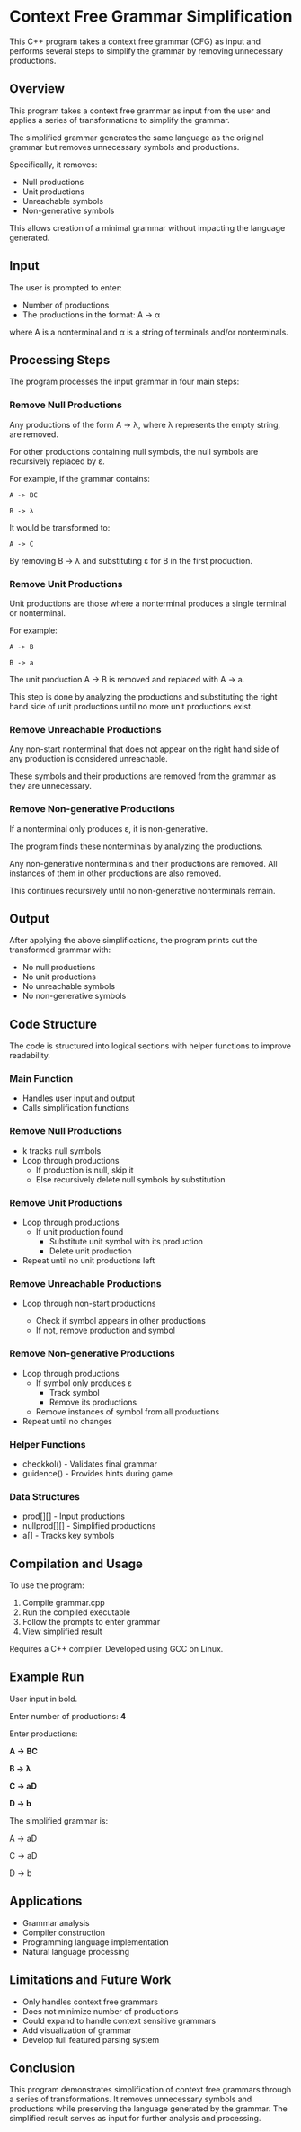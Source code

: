 # Context Free Grammar Simplification

This C++ program takes a context free grammar (CFG) as input and performs several steps to simplify the grammar by removing unnecessary productions.

## Overview
This program takes a context free grammar as input from the user and applies a series of transformations to simplify the grammar.

The simplified grammar generates the same language as the original grammar but removes unnecessary symbols and productions.

Specifically, it removes:

+ Null productions
+ Unit productions
+ Unreachable symbols
+ Non-generative symbols

This allows creation of a minimal grammar without impacting the language generated.

## Input
The user is prompted to enter:

+ Number of productions
+ The productions in the format: A -> α

where A is a nonterminal and α is a string of terminals and/or nonterminals.

## Processing Steps
The program processes the input grammar in four main steps:

### Remove Null Productions
Any productions of the form A -> λ, where λ represents the empty string, are removed.

For other productions containing null symbols, the null symbols are recursively replaced by ε.

For example, if the grammar contains:

```A -> BC ```

```B -> λ```

It would be transformed to:

```A -> C```

By removing B -> λ and substituting ε for B in the first production.

### Remove Unit Productions
Unit productions are those where a nonterminal produces a single terminal or nonterminal.

For example:

```A -> B```

```B -> a```

The unit production A -> B is removed and replaced with A -> a.

This step is done by analyzing the productions and substituting the right hand side of unit productions until no more unit productions exist.

### Remove Unreachable Productions
Any non-start nonterminal that does not appear on the right hand side of any production is considered unreachable.

These symbols and their productions are removed from the grammar as they are unnecessary.

### Remove Non-generative Productions
If a nonterminal only produces ε, it is non-generative.

The program finds these nonterminals by analyzing the productions.

Any non-generative nonterminals and their productions are removed. All instances of them in other productions are also removed.

This continues recursively until no non-generative nonterminals remain.

## Output
After applying the above simplifications, the program prints out the transformed grammar with:

+ No null productions
+ No unit productions
+ No unreachable symbols
+ No non-generative symbols


## Code Structure
The code is structured into logical sections with helper functions to improve readability.

### Main Function
+ Handles user input and output
+ Calls simplification functions
### Remove Null Productions
+ k tracks null symbols
+ Loop through productions
  - If production is null, skip it
  - Else recursively delete null symbols by substitution
 
### Remove Unit Productions
+ Loop through productions
  + If unit production found
    + Substitute unit symbol with its production
    + Delete unit production
+ Repeat until no unit productions left

### Remove Unreachable Productions
+ Loop through non-start productions

  + Check if symbol appears in other productions
  + If not, remove production and symbol



### Remove Non-generative Productions
+ Loop through productions
  + If symbol only produces ε
    + Track symbol
    + Remove its productions
  + Remove instances of symbol from all productions
+ Repeat until no changes


### Helper Functions
+ checkkol() - Validates final grammar
+ guidence() - Provides hints during game

### Data Structures
+ prod[][] - Input productions
+ nullprod[][] - Simplified productions
+ a[] - Tracks key symbols

## Compilation and Usage
To use the program:

1. Compile grammar.cpp
2. Run the compiled executable
3. Follow the prompts to enter grammar
4. View simplified result

Requires a C++ compiler. Developed using GCC on Linux.

## Example Run
User input in bold.

Enter number of productions: **4**

Enter productions: 

**A -> BC**

**B -> λ** 

**C -> aD**

**D -> b**

The simplified grammar is:

A -> aD

C -> aD

D -> b

## Applications
+ Grammar analysis
+ Compiler construction
+ Programming language implementation
+ Natural language processing

## Limitations and Future Work
+ Only handles context free grammars
+ Does not minimize number of productions
+ Could expand to handle context sensitive grammars
+ Add visualization of grammar
+ Develop full featured parsing system

## Conclusion
This program demonstrates simplification of context free grammars through a series of transformations. It removes unnecessary symbols and productions while preserving the language generated by the grammar. The simplified result serves as input for further analysis and processing.
